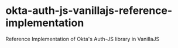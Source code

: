 # okta-auth-js-vanillajs-reference-implementation
Reference Implementation of Okta's Auth-JS library in VanillaJS

